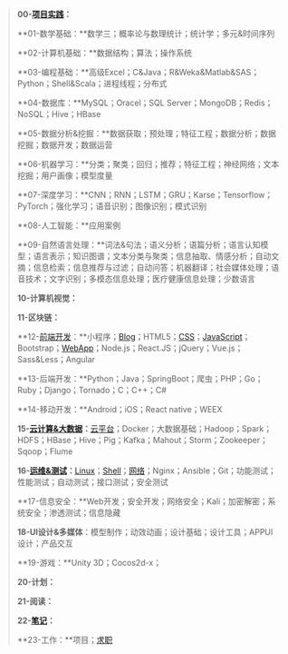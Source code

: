 > **00-[项目实践](https://www.wuzike.xyz)：**
>
> **01-数学基础：**数学三；概率论与数理统计；统计学；多元&时间序列
>
> **02-计算机基础：**数据结构；算法；操作系统
>
> **03-编程基础：**高级Excel；C&Java；R&Weka&Matlab&SAS；Python；Shell&Scala；进程线程；分布式
>
> **04-数据库：**MySQL；Oracel；SQL Server；MongoDB；Redis；NoSQL；Hive；HBase
>
> **05-数据分析&挖掘：**数据获取；预处理；特征工程；数据分析；数据挖掘；数据开发；数据运营
>
> **06-机器学习：**分类；聚类；回归；推荐；特征工程；神经网络；文本挖掘；用户画像；模型度量
>
> **07-深度学习：**CNN；RNN；LSTM；GRU；Karse；Tensorflow；PyTorch；强化学习；语音识别；图像识别；模式识别
>
> **08-人工智能：**应用案例
>
> **09-自然语言处理：**词法&句法；语义分析；语篇分析；语言认知模型；语言表示；知识图谱；文本分类与聚类；信息抽取、情感分析；自动文摘；信息检索；信息推荐与过滤；自动问答；机器翻译；社会媒体处理；语音技术；文字识别；多模态信息处理；医疗健康信息处理；少数语言
>
> **10-计算机视觉：**
>
> **11-区块链：**
>
> **12-[前端开发](https://www.wuzike.xyz)：**小程序；[Blog](https://www.wuzike.xyz)；HTML5；[CSS](https://ysai.work/tags/?tag=CSS)；[JavaScript](https://ysai.work/tags/?tag=JavaScript)；Bootstrap；[WebApp](https://ysai.work/tags/?tag=WebApp)；Node.js；React.JS；jQuery；Vue.js；Sass&Less；Angular
>
> **13-后端开发：**Python；Java；SpringBoot；爬虫；PHP；Go；Ruby；Django；Tornado；C；C++；C#
>
> **14-移动开发：**Android；iOS；React native；WEEX
>
> **15-[云计算&大数据](https://ysai.work/tags/?tag=云计算&大数据)：**[云平台](https://ysai.work/tags/?tag=云平台)；Docker；大数据基础；Hadoop；Spark；HDFS；HBase；Hive；Pig；Kafka；Mahout；Storm；Zookeeper；Sqoop；Flume
>
> **16-[运维&测试](https://ysai.work/tags/?tag=%E8%BF%90%E7%BB%B4%26%E6%B5%8B%E8%AF%95)：**[Linux](https://ysai.work/tags/?tag=Linux)；[Shell](https://ysai.work/tags/?tag=shell)；[网络](https://ysai.work/tags/?tag=网络)；Nginx；Ansible；Git；功能测试；性能测试；自动测试；接口测试；安全测试
>
> **17-信息安全：**Web开发；安全开发；网络安全；Kali；加密解密；系统安全；渗透测试；信息隐藏
>
> **18-UI设计&多媒体**：模型制作；动效动画；设计基础；设计工具；APPUI设计；产品交互
>
> **19-游戏：**Unity 3D；Cocos2d-x；
>
> **20-计划：**
>
> **21-阅读：**
>
> **22-[笔记](https://www.wuzike.xyz)：**
>
> **23-工作：**项目；[求职](https://www.wuzike.xyz)

